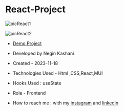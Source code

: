 # React-Project

![picReact1](https://github.com/NeginKashani/React-Project/assets/109550062/a53c5515-ed03-4593-8a08-d9649e7c94d9)

![picReact2](https://github.com/NeginKashani/React-Project/assets/109550062/b4757172-67ed-40fe-a20b-75fea59d857e)


- [Demo Project](https://react-project-ten-steel.vercel.app/)

- Developed by Negin Kashani

- Created - 2023-11-18

- Technologies Used - Html ,CSS,React,MUI 

- Hooks Used : useState 

- Role - Frontend

- How to reach me : with my [instagram](https://instagram.com/negin_kashweb?igshid=NTc4MTIwNjQ2YQ==
) and [linkedin](https://www.linkedin.com/in/negin-kashani-567840b8)
